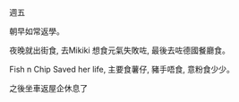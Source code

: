 週五

朝早如常返學。

夜晚就出街食, 去Mikiki 想食元氣失敗咗, 最後去咗德國餐廳食。

Fish n Chip Saved her life, 主要食薯仔, 豬手唔食, 意粉食少少。

之後坐車返屋企休息了
